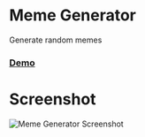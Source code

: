 # Meme Generator
Generate random memes

### [Demo](https://meme-generator2589.netlify.app/)

# Screenshot
![Meme Generator Screenshot]()
